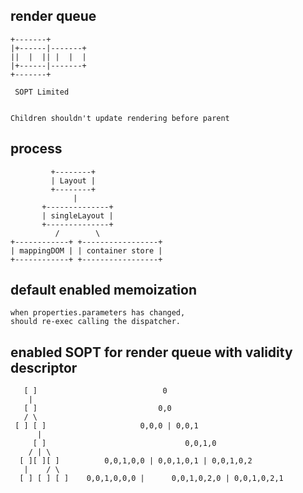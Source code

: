 ## render queue

```
+-------+
|+------|-------+
||  |  || |  |  |
|+------|-------+
+-------+

 SOPT Limited
 
 
Children shouldn't update rendering before parent
```

## process

```
         +--------+
         | Layout |
         +--------+
              |
       +--------------+
       | singleLayout |
       +--------------+
          /        \
+------------+ +-----------------+
| mappingDOM | | container store |
+------------+ +-----------------+
```

## default enabled memoization

```
when properties.parameters has changed,
should re-exec calling the dispatcher.
```

## enabled SOPT for render queue with validity descriptor

```
   [ ]                            0
    |
   [ ]                           0,0
   / \
 [ ] [ ]                     0,0,0 | 0,0,1
      |
     [ ]                               0,0,1,0
    / | \
  [ ][ ][ ]          0,0,1,0,0 | 0,0,1,0,1 | 0,0,1,0,2
   |    / \
  [ ] [ ] [ ]    0,0,1,0,0,0 |      0,0,1,0,2,0 | 0,0,1,0,2,1
```
